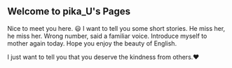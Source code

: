 ## Welcome to pika_U's Pages

Nice to meet you here. 😃
I want to tell you some short stories.
He miss her, he miss her.
Wrong number, said a familiar voice.
Introduce myself to mother again today.
Hope you enjoy the beauty of English.

I just want to tell you that you deserve the kindness from others.❤
